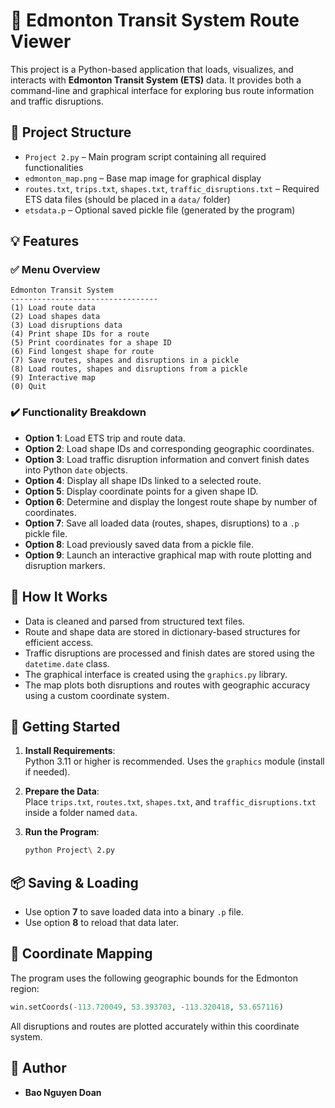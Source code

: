 # 🚌 Edmonton Transit System Route Viewer

This project is a Python-based application that loads, visualizes, and interacts with **Edmonton Transit System (ETS)** data. It provides both a command-line and graphical interface for exploring bus route information and traffic disruptions.

## 📁 Project Structure

- `Project 2.py` – Main program script containing all required functionalities  
- `edmonton_map.png` – Base map image for graphical display  
- `routes.txt`, `trips.txt`, `shapes.txt`, `traffic_disruptions.txt` – Required ETS data files (should be placed in a `data/` folder)  
- `etsdata.p` – Optional saved pickle file (generated by the program)

## 💡 Features

### ✅ Menu Overview
```text
Edmonton Transit System
---------------------------------
(1) Load route data
(2) Load shapes data
(3) Load disruptions data
(4) Print shape IDs for a route
(5) Print coordinates for a shape ID
(6) Find longest shape for route
(7) Save routes, shapes and disruptions in a pickle
(8) Load routes, shapes and disruptions from a pickle
(9) Interactive map
(0) Quit
```

### ✔️ Functionality Breakdown

- **Option 1**: Load ETS trip and route data.
- **Option 2**: Load shape IDs and corresponding geographic coordinates.
- **Option 3**: Load traffic disruption information and convert finish dates into Python `date` objects.
- **Option 4**: Display all shape IDs linked to a selected route.
- **Option 5**: Display coordinate points for a given shape ID.
- **Option 6**: Determine and display the longest route shape by number of coordinates.
- **Option 7**: Save all loaded data (routes, shapes, disruptions) to a `.p` pickle file.
- **Option 8**: Load previously saved data from a pickle file.
- **Option 9**: Launch an interactive graphical map with route plotting and disruption markers.

## 🧠 How It Works

- Data is cleaned and parsed from structured text files.
- Route and shape data are stored in dictionary-based structures for efficient access.
- Traffic disruptions are processed and finish dates are stored using the `datetime.date` class.
- The graphical interface is created using the `graphics.py` library.
- The map plots both disruptions and routes with geographic accuracy using a custom coordinate system.

## 🚀 Getting Started

1. **Install Requirements**:  
   Python 3.11 or higher is recommended. Uses the `graphics` module (install if needed).

2. **Prepare the Data**:  
   Place `trips.txt`, `routes.txt`, `shapes.txt`, and `traffic_disruptions.txt` inside a folder named `data`.

3. **Run the Program**:
   ```bash
   python Project\ 2.py
   ```

## 📦 Saving & Loading

- Use option **7** to save loaded data into a binary `.p` file.
- Use option **8** to reload that data later.

## 📍 Coordinate Mapping

The program uses the following geographic bounds for the Edmonton region:
```python
win.setCoords(-113.720049, 53.393703, -113.320418, 53.657116)
```
All disruptions and routes are plotted accurately within this coordinate system.

## 👤 Author

- **Bao Nguyen Doan**
